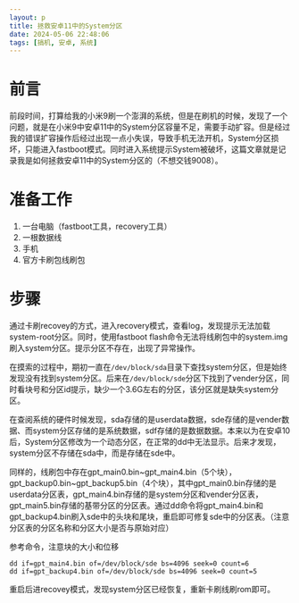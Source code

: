 ```yaml
---
layout: p
title: 拯救安卓11中的System分区
date: 2024-05-06 22:48:06
tags: [搞机, 安卓, 系统]
---
```



# 前言

前段时间，打算给我的小米9刷一个澎湃的系统，但是在刷机的时候，发现了一个问题，就是在小米9中安卓11中的System分区容量不足，需要手动扩容。但是经过我的错误扩容操作后经过出现一点小失误，导致手机无法开机，System分区损坏，只能进入fastboot模式。同时进入系统提示System被破坏，这篇文章就是记录我是如何拯救安卓11中的System分区的（不想交钱9008）。


# 准备工作

1. 一台电脑（fastboot工具，recovery工具）
2. 一根数据线
3. 手机
4. 官方卡刷包线刷包

# 步骤

通过卡刷recovey的方式，进入recovery模式，查看log，发现提示无法加载system-root分区。同时，使用fastboot flash命令无法将线刷包中的system.img刷入system分区。提示分区不存在，出现了异常操作。

在摸索的过程中，期初一直在`/dev/block/sda`目录下查找system分区，但是始终发现没有找到system分区。后来在`/dev/block/sde`分区下找到了vender分区，同时看块号和分区id提示，缺少一个3.6G左右的分区，该分区就是缺失system分区。

在查阅系统的硬件时候发现，sda存储的是userdata数据，sde存储的是vender数据、而system分区存储的是系统数据，sdf存储的是数据数据。本来以为在安卓10后，System分区修改为一个动态分区，在正常的dd中无法显示。后来才发现，system分区不存储在sda中，而是存储在sde中。

同样的，线刷包中存在gpt_main0.bin~gpt_main4.bin（5个块），gpt_backup0.bin~gpt_backup5.bin（4个块），其中gpt_main0.bin存储的是userdata分区表，gpt_main4.bin存储的是system分区和vender分区表，gpt_main5.bin存储的基带分区的分区表。通过dd命令将gpt_main4.bin和gpt_backup4.bin刷入sde中的头块和尾块，重启即可修复sde中的分区表。（注意分区表的分区名称和分区大小是否与原始对应）

参考命令，注意块的大小和位移
```shell
dd if=gpt_main4.bin of=/dev/block/sde bs=4096 seek=0 count=6
dd if=gpt_backup4.bin of=/dev/block/sde bs=4096 seek=0 count=5
```

重启后进recovey模式，发现system分区已经恢复，重新卡刷线刷rom即可。